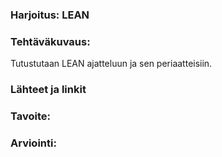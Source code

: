 ### Harjoitus:  LEAN 

### Tehtäväkuvaus:

Tutustutaan LEAN ajatteluun ja sen periaatteisiin.

### Lähteet ja linkit



### Tavoite:


### Arviointi:



